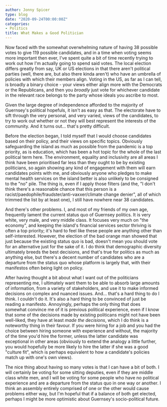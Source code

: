 ```yaml
---
author: Jonny Spicer
type: blog
date: "2020-09-24T00:00:00Z"
categories:
- Politics
title: What Makes a Good Politician
---
```

Now faced with the somewhat overwhelming nature of having 38 possible votes to give 119 possible candidates, and in a time when voting seems more important then ever, I've spent quite
a bit of time recently trying to work out how I'm actually going to spend said votes. The local election differs greatly from say, UK or US elections in that there aren't political
parties (well, there are, but also there kinda aren't) who have an umbrella of policies with which their members align. Voting in the US, as far as I can tell, is broadly a binary
choice - your views either align more with the Democrats or the Republicans, and then you *broadly* just vote for whichever candidate in the relevant race belongs to the party whose
ideals you ascribe to most.

Given the large degree of independence afforded to the majority of Guernsey's political hopefuls, it isn't as easy as that. The electorate have to sift through the very personal, and
very varied, views of the candidates, to try to work out whether or not they will best represent the interests of the community. And it turns out... that's pretty difficult.

Before the election began, I told myself that I would choose candidates based on their policy, and their views on specific topics. Obviously safeguarding the island as much as possible
from the pandemic is a top priority, as is education, which has been a hot topic for the whole of the last political term here. The environment, equality and inclusivity are all areas
I think have been prioritised far less than they ought to be by existing politicians, so again showing any kind of engagement with them will earn candidates points with me, and
obviously anyone who pledges to make mental health services on the island better is also unlikely to be consigned to the "no" pile. The thing is, even if I apply those filters (and
the, "I don't think there's a reasonable chance that this person is a racist/paedophile/fraudster/anti-vaxxer/climate change denier", all of which trimmed the list by at least one), I
still have nowhere near 38 candidates.

And there's other problems. I, and most of my friends of my own age, frequently lament the current status quo of Guernsey politics. It is very white, very male, and very middle class.
It focuses very much on "the economy", and keeping the island's financial services sector thriving is often a top priority; it's hard to feel like these people are anything other than
self-interested. However, the election of the bad orange man showed that just because the existing status quo is bad, doesn't mean you should vote for an alternative just for the sake
of it. I do think that demographic diversity ultimately breeds the best decisions, and that's true for politics as much as anything else, but there's a decent number of candidates who
are a departure from the status quo whose platform is largely that, with their manifestos often being light on policy.

After having thought a bit about what I want out of the politicians representing me, I ultimately want them to be able to absorb large amounts of information, from a variety of
stakeholders, and use it to make informed decisions on complex and nuanced issues. And... that's a hard thing to do I think. I couldn't do it. It's also a hard thing to be convinced
of just be reading a manifesto. Annoyingly, perhaps the only thing that does somewhat convince me of it is previous political experience, even if I know that some of the decisions
made by existing politicans might not have been well-liked, they have at least *made the decisions*, which I do think is a noteworthy thing in their favour. If you were hiring for a
job and you had the choice between hiring someone with experience and without, the majority of the time you'd hire the former, unless the latter candidate was exceptional in other
areas (obviously to extend the analogy a little further, you would hopefully be more likely to hire the latter if she was a good "culture fit", which is perhaps equivalent to how a
candidate's policies match up with one's own views).

The nice thing about having so many votes is that I can have a bit of both. I will certainly be voting for some sitting deputies, even if they are middle class white men, and I will
be voting for some people who have no political experience and are a departure from the status quo in one way or another. I think an assembly entirely comprised of one or the other
would cause problems either way, but I'm hopeful that if a balance of both get elected, perhaps I might be more optimistic about Guernsey's socio-political future.
